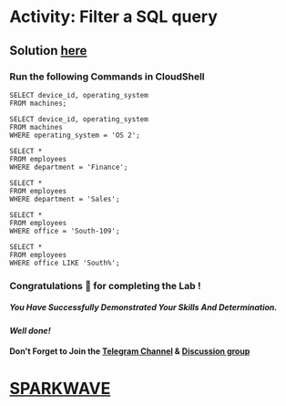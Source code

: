 # Activity: Filter a SQL query

## Solution [here]()

### Run the following Commands in CloudShell

```
SELECT device_id, operating_system
FROM machines;

SELECT device_id, operating_system
FROM machines
WHERE operating_system = 'OS 2';

SELECT *
FROM employees
WHERE department = 'Finance';

SELECT *
FROM employees
WHERE department = 'Sales';

SELECT *
FROM employees
WHERE office = 'South-109';

SELECT *
FROM employees
WHERE office LIKE 'South%';
```

### Congratulations 🎉 for completing the Lab !

##### *You Have Successfully Demonstrated Your Skills And Determination.*

#### *Well done!*

#### Don't Forget to Join the [Telegram Channel](https://t.me/sparkwave.01) & [Discussion group](https://t.me/sparkwave.01chats)

# [SPARKWAVE](https://www.youtube.com/@sparkwave.01)